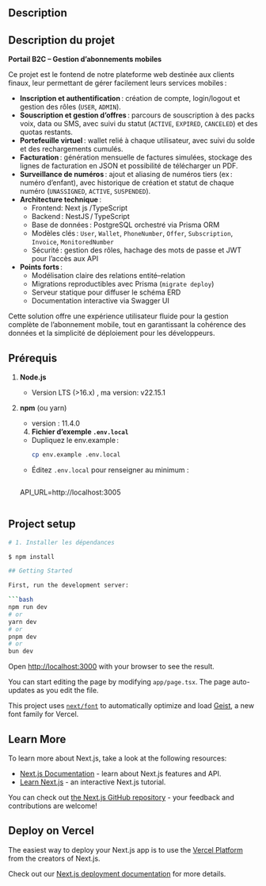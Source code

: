 ## Description

## Description du projet

**Portail B2C – Gestion d’abonnements mobiles**

Ce projet est le fontend de notre plateforme web destinée aux clients finaux, leur permettant de gérer facilement leurs services mobiles :  
- **Inscription et authentification** : création de compte, login/logout et gestion des rôles (`USER`, `ADMIN`).  
- **Souscription et gestion d’offres** : parcours de souscription à des packs voix, data ou SMS, avec suivi du statut (`ACTIVE`, `EXPIRED`, `CANCELED`) et des quotas restants.  
- **Portefeuille virtuel** : wallet relié à chaque utilisateur, avec suivi du solde et des rechargements cumulés.  
- **Facturation** : génération mensuelle de factures simulées, stockage des lignes de facturation en JSON et possibilité de télécharger un PDF.  
- **Surveillance de numéros** : ajout et aliasing de numéros tiers (ex : numéro d’enfant), avec historique de création et statut de chaque numéro (`UNASSIGNED`, `ACTIVE`, `SUSPENDED`).  
- **Architecture technique** :
  - Frontend: Next js /TypeScript  
  - Backend : NestJS / TypeScript  
  - Base de données : PostgreSQL orchestré via Prisma ORM  
  - Modèles clés : `User`, `Wallet`, `PhoneNumber`, `Offer`, `Subscription`, `Invoice`, `MonitoredNumber`  
  - Sécurité : gestion des rôles, hachage des mots de passe et JWT pour l’accès aux API  
- **Points forts** :  
  - Modélisation claire des relations entité–relation  
  - Migrations reproductibles avec Prisma (`migrate deploy`)  
  - Serveur statique pour diffuser le schéma ERD  
  - Documentation interactive via Swagger UI

Cette solution offre une expérience utilisateur fluide pour la gestion complète de l’abonnement mobile, tout en garantissant la cohérence des données et la simplicité de déploiement pour les développeurs.  


## Prérequis

1. **Node.js**  
   - Version LTS (>16.x)  , ma version: v22.15.1
  

2. **npm** (ou yarn)  
   - version : 11.4.0


   4. **Fichier d’exemple `.env.local`**  
   
   - Dupliquez le env.example :  
     ```bash
     cp env.example .env.local
     ```
   - Éditez `.env.local` pour renseigner au minimum :
     ```dotenv
    API_URL=http://localhost:3005
     ```

## Project setup

```bash
# 1. Installer les dépendances

$ npm install

## Getting Started

First, run the development server:

```bash
npm run dev
# or
yarn dev
# or
pnpm dev
# or
bun dev
```

Open [http://localhost:3000](http://localhost:3000) with your browser to see the result.

You can start editing the page by modifying `app/page.tsx`. The page auto-updates as you edit the file.

This project uses [`next/font`](https://nextjs.org/docs/app/building-your-application/optimizing/fonts) to automatically optimize and load [Geist](https://vercel.com/font), a new font family for Vercel.

## Learn More

To learn more about Next.js, take a look at the following resources:

- [Next.js Documentation](https://nextjs.org/docs) - learn about Next.js features and API.
- [Learn Next.js](https://nextjs.org/learn) - an interactive Next.js tutorial.

You can check out [the Next.js GitHub repository](https://github.com/vercel/next.js) - your feedback and contributions are welcome!

## Deploy on Vercel

The easiest way to deploy your Next.js app is to use the [Vercel Platform](https://vercel.com/new?utm_medium=default-template&filter=next.js&utm_source=create-next-app&utm_campaign=create-next-app-readme) from the creators of Next.js.

Check out our [Next.js deployment documentation](https://nextjs.org/docs/app/building-your-application/deploying) for more details.
